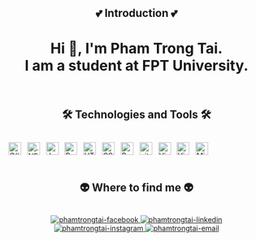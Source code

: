 ﻿<h2 align="center">💕 Introduction 💕</h2>
<h1 align="center">Hi 👋, I'm Pham Trong Tai. </br>
    I am a student at FPT University.
</h1>
<br>

<h2 align="center">🛠 Technologies and Tools 🛠</h2>
<br>
<!-- https://simpleicons.org/ -->
<span><img src="https://img.shields.io/badge/C#-282C34?logo=c#&logoColor=239120" alt="C# logo" title="C#" height="25" /></span>
&nbsp;
<span><img src="https://img.shields.io/badge/.NET-282C34?logo=.net&logoColor=512BD4" alt=".NET logo" title=".NET" height="25" /></span>
&nbsp;
<span><img src="https://img.shields.io/badge/JavaScript-282C34?logo=javascript&logoColor=F7DF1E" alt="JavaScript logo" title="JavaScript" height="25" /></span>
&nbsp;
<span><img src="https://img.shields.io/badge/ReactJS-282C34?logo=react&logoColor=61DAFB" alt="ReactJS logo" title="ReactJS" height="25" /></span>
&nbsp;
<span><img src="https://img.shields.io/badge/HTML5-282C34?logo=html5&logoColor=E34F26" alt="HTML5 logo" title="HTML5" height="25" /></span>
&nbsp;
<span><img src="https://img.shields.io/badge/CSS3-282C34?logo=css3&logoColor=1572B6" alt="CSS3 logo" title="CSS3" height="25" /></span>
&nbsp;
<span><img src="https://img.shields.io/badge/Bootstrap-282C34?logo=bootstrap&logoColor=7952B3" alt="Bootstrap logo" title="Bootstrap" height="25" /></span>
&nbsp;
<span><img src="https://img.shields.io/badge/git-282C34?logo=git&logoColor=F05032" alt="git logo" title="git" height="25" /></span>
&nbsp;
<span><img src="https://img.shields.io/badge/VS%20Code-282C34?logo=visual-studio-code&logoColor=007ACC" alt="Visual Studio Code logo" title="Visual Studio Code" height="25" /></span>
&nbsp;
<span><img src="https://img.shields.io/badge/VisualStudio-282C34?logo=visual-studio&logoColor=5C2D91" alt="Visual Studio logo" title="Visual Studio" height="25" /></span>
&nbsp;
<span><img src="https://img.shields.io/badge/MicrosoftSQLServer-282C34?logo=MicrosoftSQLServer&logoColor=CC2927" alt="Microft SQL Server logo" title="Microft SQL Server" height="25" /></span>
&nbsp;
<br>

<br>
<h2 align="center">👽 Where to find me 👽</h2>
<br>
<!-- https://icons8.com -->
<div align="center">
  <a href="https://www.facebook.com/phamtrongtai1601" target="blank">
    <img src="https://img.icons8.com/bubbles/100/000000/facebook-new.png" alt="phamtrongtai-facebook" />
  </a>
  <a href="https://www.linkedin.com/in/trinity-fptu" target="blank">
    <img src="https://img.icons8.com/bubbles/100/000000/linkedin.png" alt="phamtrongtai-linkedin" />
  </a>
  <a href="https://instagram.com/_trinity_1601_" target="blank">
    <img src="https://img.icons8.com/bubbles/100/000000/instagram.png" alt="phamtrongtai-instagram" />
  </a>
  <a href="mailto:phamtrongtaik15@gmail.com" target="top">
    <img src="https://img.icons8.com/bubbles/100/000000/apple-mail.png" alt="phamtrongtai-email" />
  </a>
</div>

<br>


